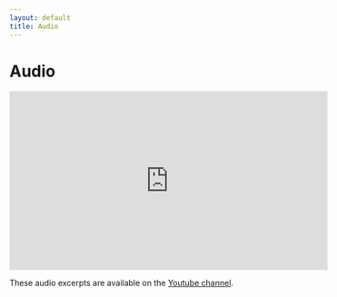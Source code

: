 ```yaml
---
layout: default
title: Audio
---
```

# Audio

<iframe width="560" height="315" src="https://www.youtube-nocookie.com/embed/videoseries?list=PLn7B1ZsTcNA_F0ZdkPEvCFNqhl0ZDxMYE" title="YouTube video player" frameborder="0" allow="accelerometer; autoplay; clipboard-write; encrypted-media; gyroscope; picture-in-picture" allowfullscreen></iframe>

These audio excerpts are available on the [Youtube channel](https://www.youtube.com/channel/UCUDGeoIKVtmk-thXbzNY_jw).
